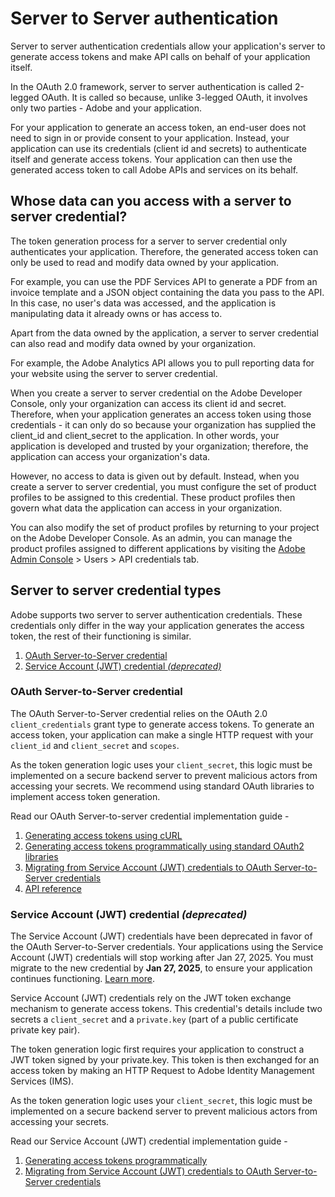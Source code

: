 # Server to Server authentication

Server to server authentication credentials allow your application's server to generate access tokens and make API calls on behalf of your application itself. 

In the OAuth 2.0 framework, server to server authentication is called 2-legged OAuth. It is called so because, unlike 3-legged OAuth, it involves only two parties - Adobe and your application.

For your application to generate an access token, an end-user does not need to sign in or provide consent to your application. Instead, your application can use its credentials (client id and secrets) to authenticate itself and generate access tokens. Your application can then use the generated access token to call Adobe APIs and services on its behalf.

## Whose data can you access with a server to server credential?

The token generation process for a server to server credential only authenticates your application. Therefore, the generated access token can only be used to read and modify data owned by your application.

For example, you can use the PDF Services API to generate a PDF from an invoice template and a JSON object containing the data you pass to the API. In this case, no user's data was accessed, and the application is manipulating data it already owns or has access to.

Apart from the data owned by the application, a server to server credential can also read and modify data owned by your organization. 

For example, the Adobe Analytics API allows you to pull reporting data for your website using the server to server credential.

When you create a server to server credential on the Adobe Developer Console, only your organization can access its client id and secret. Therefore, when your application generates an access token using those credentials - it can only do so because your organization has supplied the client_id and client_secret to the application. In other words, your application is developed and trusted by your organization; therefore, the application can access your organization's data.

However, no access to data is given out by default. Instead, when you create a server to server credential, you must configure the set of product profiles to be assigned to this credential. These product profiles then govern what data the application can access in your organization. 

You can also modify the set of product profiles by returning to your project on the Adobe Developer Console. As an admin, you can manage the product profiles assigned to different applications by visiting the [Adobe Admin Console](https://adminconsole.adobe.com/) > Users > API credentials tab.

## Server to server credential types

Adobe supports two server to server authentication credentials. These credentials only differ in the way your application generates the access token, the rest of their functioning is similar. 

1. [OAuth Server-to-Server credential](#oauth-server-to-server-credential)
2. [Service Account (JWT) credential *(deprecated)*](#service-account-jwt-credential-deprecated)


### OAuth Server-to-Server credential

The OAuth Server-to-Server credential relies on the OAuth 2.0 `client_credentials` grant type to generate access tokens. To generate an access token, your application can make a single HTTP request with your `client_id` and `client_secret` and `scopes`.

As the token generation logic uses your `client_secret`, this logic must be implemented on a secure backend server to prevent malicious actors from accessing your secrets. We recommend using standard OAuth libraries to implement access token generation.

Read our OAuth Server-to-server credential implementation guide -

1. [Generating access tokens using cURL](./implementation.md#generate-access-tokens)
2. [Generating access tokens programmatically using standard OAuth2 libraries](./implementation.md#rotating-client-secrets-programmatically)
3. [Migrating from Service Account (JWT) credentials to OAuth Server-to-Server credentials](./migration.md)
4. [API reference](./IMS.md)


### Service Account (JWT) credential *(deprecated)*

<InlineAlert slots="text"/>

The Service Account (JWT) credentials have been deprecated in favor of the OAuth Server-to-Server credentials. Your applications using the Service Account (JWT) credentials will stop working after Jan 27, 2025. You must migrate to the new credential by **Jan 27, 2025**, to ensure your application continues functioning. [Learn more](./ServerToServerAuthentication/migration.md).

Service Account (JWT) credentials rely on the JWT token exchange mechanism to generate access tokens. This credential's details include two secrets a `client_secret` and a `private.key` (part of a public certificate private key pair).

The token generation logic first requires your application to construct a JWT token signed by your private.key. This token is then exchanged for an access token by making an HTTP Request to Adobe Identity Management Services (IMS).

As the token generation logic uses your `client_secret`, this logic must be implemented on a secure backend server to prevent malicious actors from accessing your secrets.

Read our Service Account (JWT) credential implementation guide -

1. [Generating access tokens programmatically](../JWT/index.md)
2. [Migrating from Service Account (JWT) credentials to OAuth Server-to-Server credentials](./migration.md)
